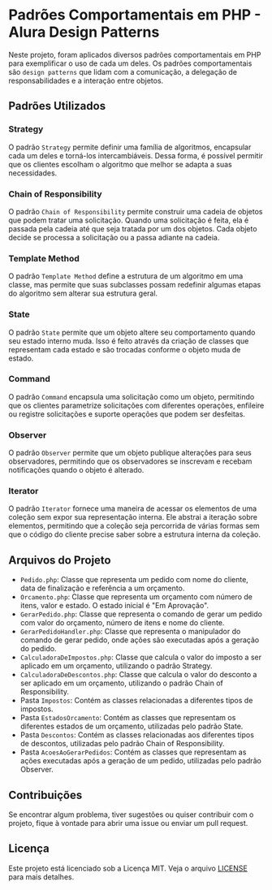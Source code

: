 # Padrões Comportamentais em PHP - Alura Design Patterns

Neste projeto, foram aplicados diversos padrões comportamentais em PHP para exemplificar o uso de cada um deles. Os padrões comportamentais são `design patterns` que lidam com a comunicação, a delegação de responsabilidades e a interação entre objetos.

## Padrões Utilizados

### Strategy

O padrão `Strategy` permite definir uma família de algoritmos, encapsular cada um deles e torná-los intercambiáveis. Dessa forma, é possível permitir que os clientes escolham o algoritmo que melhor se adapta a suas necessidades.

### Chain of Responsibility

O padrão `Chain of Responsibility` permite construir uma cadeia de objetos que podem tratar uma solicitação. Quando uma solicitação é feita, ela é passada pela cadeia até que seja tratada por um dos objetos. Cada objeto decide se processa a solicitação ou a passa adiante na cadeia.

### Template Method

O padrão `Template Method` define a estrutura de um algoritmo em uma classe, mas permite que suas subclasses possam redefinir algumas etapas do algoritmo sem alterar sua estrutura geral.

### State

O padrão `State` permite que um objeto altere seu comportamento quando seu estado interno muda. Isso é feito através da criação de classes que representam cada estado e são trocadas conforme o objeto muda de estado.

### Command

O padrão `Command` encapsula uma solicitação como um objeto, permitindo que os clientes parametrize solicitações com diferentes operações, enfileire ou registre solicitações e suporte operações que podem ser desfeitas.

### Observer

O padrão `Observer` permite que um objeto publique alterações para seus observadores, permitindo que os observadores se inscrevam e recebam notificações quando o objeto é alterado.

### Iterator

O padrão `Iterator` fornece uma maneira de acessar os elementos de uma coleção sem expor sua representação interna. Ele abstrai a iteração sobre elementos, permitindo que a coleção seja percorrida de várias formas sem que o código do cliente precise saber sobre a estrutura interna da coleção.

## Arquivos do Projeto

- `Pedido.php`: Classe que representa um pedido com nome do cliente, data de finalização e referência a um orçamento.
- `Orcamento.php`: Classe que representa um orçamento com número de itens, valor e estado. O estado inicial é "Em Aprovação".
- `GerarPedido.php`: Classe que representa o comando de gerar um pedido com valor do orçamento, número de itens e nome do cliente.
- `GerarPedidoHandler.php`: Classe que representa o manipulador do comando de gerar pedido, onde ações são executadas após a geração do pedido.
- `CalculadoraDeImpostos.php`: Classe que calcula o valor do imposto a ser aplicado em um orçamento, utilizando o padrão Strategy.
- `CalculadoraDeDescontos.php`: Classe que calcula o valor do desconto a ser aplicado em um orçamento, utilizando o padrão Chain of Responsibility.
- Pasta `Impostos`: Contém as classes relacionadas a diferentes tipos de impostos.
- Pasta `EstadosOrcamento`: Contém as classes que representam os diferentes estados de um orçamento, utilizadas pelo padrão State.
- Pasta `Descontos`: Contém as classes relacionadas aos diferentes tipos de descontos, utilizadas pelo padrão Chain of Responsibility.
- Pasta `AcoesAoGerarPedidos`: Contém as classes que representam as ações executadas após a geração de um pedido, utilizadas pelo padrão Observer.

## Contribuições

Se encontrar algum problema, tiver sugestões ou quiser contribuir com o projeto, fique à vontade para abrir uma issue ou enviar um pull request.

## Licença

Este projeto está licenciado sob a Licença MIT. Veja o arquivo [LICENSE](LICENSE) para mais detalhes.
